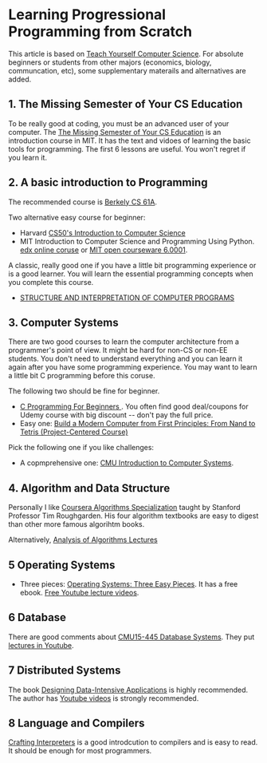 # Learning Progressional Programming from Scratch

This article is based on [Teach Yourself Computer Science](https://teachyourselfcs.com/). For absolute beginners or students from other majors (economics, biology, communcation, etc), some supplementary materails and alternatives are added.

## 1. The Missing Semester of Your CS Education

To be really good at coding, you must be an advanced user of your computer.  The [The Missing Semester of Your CS Education](https://missing.csail.mit.edu/) is an introduction course in MIT. It has the text and vidoes of learning the basic tools for programming. The first 6 lessons are useful. You won't regret if you learn it.

## 2. A basic introduction to Programming

The recommended course is [Berkely CS 61A](https://archive.org/details/ucberkeley-webcast-PL3E89002AA9B9879E).


Two alternative easy course for beginner: 

- Harvard [CS50's Introduction to Computer Science](https://www.edx.org/course/introduction-computer-science-harvardx-cs50x)
- MIT Introduction to Computer Science and Programming Using Python. [edx online coruse](https://www.edx.org/course/introduction-to-computer-science-and-programming-7) or [MIT open courseware 6.0001](https://ocw.mit.edu/courses/6-0001-introduction-to-computer-science-and-programming-in-python-fall-2016/).

A classic, really good one if you have a little bit programming experience or is a good learner. You will learn the essential programming concepts when you complete this course.

- [STRUCTURE AND INTERPRETATION OF COMPUTER PROGRAMS](https://ocw.mit.edu/courses/6-001-structure-and-interpretation-of-computer-programs-spring-2005/)

## 3. Computer Systems

There are two good courses to learn the computer architecture from a programmer's point of view. It might be hard for non-CS or non-EE students. You don't need to understand everything and you can learn it again after you have some programming experience. You may want to learn a little bit C programming before this coruse. 

The following two should be fine for beginner.
- [C Programming For Beginners ](https://www.udemy.com/course/c-programming-for-beginners-/). You often find good deal/coupons for Udemy course with big discount -- don't pay the full price.
- Easy one: [Build a Modern Computer from First Principles: From Nand to Tetris (Project-Centered Course)](https://www.coursera.org/learn/build-a-computer)


Pick the following one if you like challenges:

- A copmprehensive one: [CMU Introduction to Computer Systems](http://www.cs.cmu.edu/~213/index.html). 

## 4. Algorithm and Data Structure

Personally I like [Coursera Algorithms Specialization](https://www.coursera.org/specializations/algorithms) taught by Stanford Professor Tim Roughgarden. His four algorithm textbooks are easy to digest than other more famous algorihtm books.

Alternatively, [Analysis of Algorithms Lectures](https://www3.cs.stonybrook.edu/~skiena/373/videos/)

## 5 Operating Systems

- Three pieces: [Operating Systems: Three Easy Pieces](https://pages.cs.wisc.edu/~remzi/OSTEP/). It has a free ebook. [Free Youtube lecture videos](https://www.youtube.com/playlist?list=PLDW872573QAb4bj0URobvQTD41IV6gRkx).

## 6 Database

There are good comments about [CMU15-445 Database Systems](https://15445.courses.cs.cmu.edu/fall2022/). They put [lectures in Youtube](https://www.youtube.com/playlist?list=PLSE8ODhjZXjaKScG3l0nuOiDTTqpfnWFf).

## 7 Distributed Systems

The book [Designing Data-Intensive Applications](https://smile.amazon.com/Designing-Data-Intensive-Applications-Reliable-Maintainable-ebook/dp/B06XPJML5D/) is highly recommended. The author has [Youtube videos](https://www.youtube.com/playlist?list=PL4KdJM8LzAMecwInbBK5GJ3Anz-ts75RQ) is strongly recommended. 

## 8 Language and Compilers

[Crafting Interpreters](https://craftinginterpreters.com/contents.html) is a good introdcution to compilers and is easy to read. It should be enough for most programmers.






